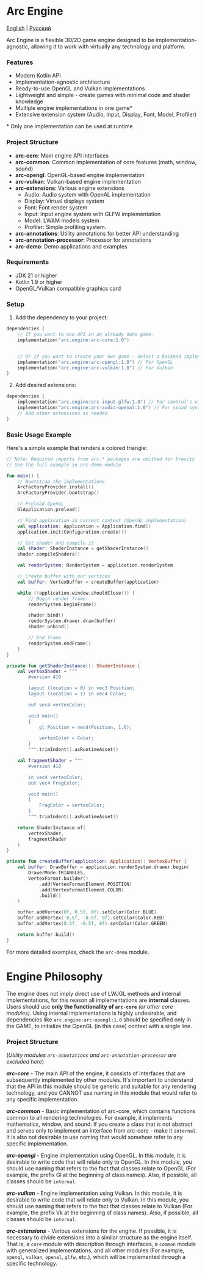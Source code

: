 # Arc Engine

[English](README.md) | [Русский](README_ru.md)

Arc Engine is a flexible 3D/2D game engine designed to be implementation-agnostic, allowing it to work with virtually any technology and platform.

### Features
- Modern Kotlin API
- Implementation-agnostic architecture
- Ready-to-use OpenGL and Vulkan implementations
- Lightweight and simple - create games with minimal code and shader knowledge
- Multiple engine implementations in one game*
- Extensive extension system (Audio, Input, Display, Font, Model, Profiler)

\* Only one implementation can be used at runtime

### Project Structure
- **arc-core**: Main engine API interfaces
- **arc-common**: Common implementation of core features (math, window, sound)
- **arc-opengl**: OpenGL-based engine implementation
- **arc-vulkan**: Vulkan-based engine implementation
- **arc-extensions**: Various engine extensions
  - Audio: Audio system with OpenAL implementation
  - Display: Virtual displays system
  - Font: Font render system
  - Input: Input engine system with GLFW implementation
  - Model: LWAM models system
  - Profiler: Simple profiling system.
- **arc-annotations**: Utility annotations for better API understanding
- **arc-annotation-processor**: Processor for annotations
- **arc-demo**: Demo applications and examples

### Requirements
- JDK 21 or higher
- Kotlin 1.9 or higher
- OpenGL/Vulkan compatible graphics card

### Setup
1. Add the dependency to your project:
```kotlin
dependencies {
    // If you want to use API in an already done game.
    implementation("arc.engine:arc-core:1.0")


    // Or if you want to create your own game - Select a backend implementation of engine.
    implementation("arc.engine:arc-opengl:1.0") // For OpenGL
    implementation("arc.engine:arc-vulkan:1.0") // For Vulkan
}
```

2. Add desired extensions:
```kotlin
dependencies {
    implementation("arc.engine:arc-input-glfw:1.0") // For control's via GLFW.
    implementation("arc.engine:arc-audio-openal:1.0") // For sound system.
    // Add other extensions as needed
}
```

### Basic Usage Example
Here's a simple example that renders a colored triangle:

```kotlin
// Note: Required imports from arc.* packages are omitted for brevity
// See the full example in arc-demo module

fun main() {
    // Bootstrap the implementations
    ArcFactoryProvider.install()
    ArcFactoryProvider.bootstrap()

    // Preload OpenGL
    GlApplication.preload()

    // Find application in current context (OpenGL implementation)
    val application: Application = Application.find()
    application.init(Configuration.create())

    // Get shader and compile it
    val shader: ShaderInstance = getShaderInstance()
    shader.compileShaders()

    val renderSystem: RenderSystem = application.renderSystem

    // Create buffer with our vertices
    val buffer: VertexBuffer = createBuffer(application)

    while (!application.window.shouldClose()) {
        // Begin render frame
        renderSystem.beginFrame()

        shader.bind()
        renderSystem.drawer.draw(buffer)
        shader.unbind()

        // End frame
        renderSystem.endFrame()
    }
}

private fun getShaderInstance(): ShaderInstance {
    val vertexShader = """
        #version 410

        layout (location = 0) in vec3 Position;
        layout (location = 1) in vec4 Color;

        out vec4 vertexColor;

        void main()
        {
            gl_Position = vec4(Position, 1.0);

            vertexColor = Color;
        } 
        """.trimIndent().asRuntimeAsset()

    val fragmentShader = """
        #version 410

        in vec4 vertexColor;
        out vec4 FragColor;

        void main()
        {
            FragColor = vertexColor;
        }
        """.trimIndent().asRuntimeAsset()

    return ShaderInstance.of(
        vertexShader,
        fragmentShader
    )
}

private fun createBuffer(application: Application): VertexBuffer {
    val buffer: DrawBuffer = application.renderSystem.drawer.begin(
        DrawerMode.TRIANGLES,
        VertexFormat.builder()
            .add(VertexFormatElement.POSITION)
            .add(VertexFormatElement.COLOR)
            .build()
    )

    buffer.addVertex(0f, 0.5f, 0f).setColor(Color.BLUE)
    buffer.addVertex(-0.5f, -0.5f, 0f).setColor(Color.RED)
    buffer.addVertex(0.5f, -0.5f, 0f).setColor(Color.GREEN)

    return buffer.build()
}
```

For more detailed examples, check the `arc-demo` module.

# Engine Philosophy

The engine does not imply direct use of LWJGL methods and internal implementations, for this reason all implementations
are **internal** classes. Users should use **only the functionality of `arc-core`** *(or other core modules)*. Using
internal implementations is highly undesirable, and dependencies like `arc.engine:arc-opengl:1.0` should
be specified only in the GAME, to initialize the OpenGL (in this case) context with a single line.

### Project Structure

(*Utility modules `arc-annotations` and `arc-annotation-processor` are excluded here*)

***arc-core*** - The main API of the engine, it consists of interfaces that are subsequently implemented by other
modules. It's important to understand that the API in this module should be generic and suitable for any rendering technology,
and you CANNOT use naming in this module that would refer to any specific implementation.

***arc-common*** - Basic implementation of arc-core, which contains functions common to all rendering technologies. For example, it
implements mathematics, window, and sound. If you create a class that is not abstract and serves only to
implement an interface from arc-core - make it `internal`. It is also not desirable to use naming
that would somehow refer to any specific implementation.

***arc-opengl*** - Engine implementation using OpenGL. In this module, it is desirable to write code
that will relate only to OpenGL. In this module, you should use naming
that refers to the fact that classes relate to OpenGL (For example, the prefix Gl at the beginning of class names). Also, if possible,
all classes should be `internal`.

***arc-vulkan*** - Engine implementation using Vulkan. In this module, it is desirable to write code
that will relate only to Vulkan. In this module, you should use naming
that refers to the fact that classes relate to Vulkan (For example, the prefix Vk at the beginning of class names). Also, if possible,
all classes should be `internal`.

***arc-extensions*** - Various extensions for the engine. If possible, it is necessary to divide extensions into a similar structure
as the engine itself. That is, a `core` module with description through interfaces, a `common` module with generalized implementations, and all other
modules (For example, `opengl`, `vulkan`, `openal`, `glfw`, etc.), which will be implemented through a specific technology.

